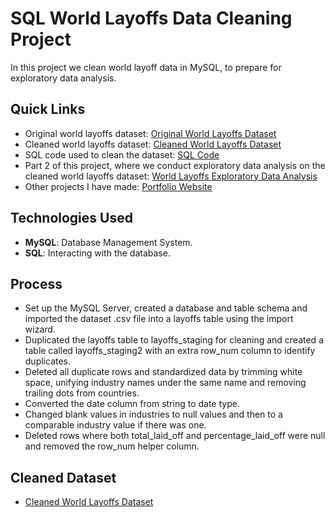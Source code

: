 # SQL World Layoffs Data Cleaning Project
In this project we clean world layoff data in MySQL, to prepare for exploratory data analysis. 

## Quick Links
- Original world layoffs dataset: [Original World Layoffs Dataset](world_layoffs_dataset.csv)
- Cleaned world layoffs dataset: [Cleaned World Layoffs Dataset](clean_world_layoffs_dataset.csv)
- SQL code used to clean the dataset: [SQL Code](world_layoffs_data_cleaning_project.sql)
- Part 2 of this project, where we conduct exploratory data analysis on the cleaned world layoffs dataset: [World Layoffs Exploratory Data Analysis](https://github.com/LucasHoffSchmidt/SQL_World_Layoffs_Data_Exploration_Project)
- Other projects I have made: [Portfolio Website](https://lucashoffschmidt.github.io/)

## Technologies Used
- **MySQL**: Database Management System.
- **SQL**: Interacting with the database.

## Process
- Set up the MySQL Server, created a database and table schema and imported the dataset .csv file into a layoffs table using the import wizard.
- Duplicated the layoffs table to layoffs_staging for cleaning and created a table called layoffs_staging2 with an extra row_num column to identify duplicates.
- Deleted all duplicate rows and standardized data by trimming white space, unifying industry names under the same name and removing trailing dots from countries.
- Converted the date column from string to date type.
- Changed blank values in industries to null values and then to a comparable industry value if there was one.
- Deleted rows where both total_laid_off and percentage_laid_off were null and removed the row_num helper column.  

## Cleaned Dataset
- [Cleaned World Layoffs Dataset](clean_world_layoffs_dataset.csv)
